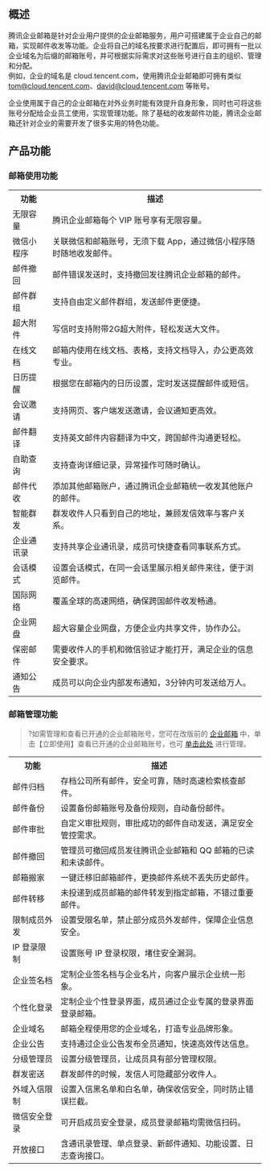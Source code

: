 ## 概述

腾讯企业邮箱是针对企业用户提供的企业邮箱服务，用户可搭建属于企业自己的邮箱，实现邮件收发等功能。企业将自己的域名按要求进行配置后，即可拥有一批以企业域名为后缀的邮箱账号，并可根据实际需求对这些账号进行自主的组织、管理和分配。   
例如，企业的域名是 cloud.tencent.com，使用腾讯企业邮箱即可拥有类似 tom@cloud.tencent.com、david@cloud.tencent.com 等账号。


企业使用属于自己的企业邮箱在对外业务时能有效提升自身形象，同时也可将这些账号分配给企业员工使用，实现管理功能。除了基础的收发邮件功能，腾讯企业邮箱还针对企业的需要开发了很多实用的特色功能。

## 产品功能
### 邮箱使用功能
<table>
<tr>
<th>功能</th>
<th>描述</th>
</tr>
<tr>
<td>无限容量</td>
<td>腾讯企业邮箱每个 VIP 账号享有无限容量。</td>
</tr>
<tr>
<td>微信小程序</td>
<td>关联微信和邮箱账号，无须下载 App，通过微信小程序随时随地收发邮件。</td>
</tr>
<tr>
<td>邮件撤回</td>
<td>邮件错误发送时，支持撤回发往腾讯企业邮箱的邮件。</td>
</tr>
<tr>
<td>邮件群组</td>
<td>支持自由定义邮件群组，发送邮件更便捷。</td>
</tr>
<tr>
<td>超大附件</td>
<td>写信时支持附带2G超大附件，轻松发送大文件。</td>
</tr>
<tr>
<td>在线文档</td>
<td>邮箱内使用在线文档、表格，支持文档导入，办公更高效专业。</td>
</tr>
<tr>
<td>日历提醒</td>
<td>根据您在邮箱内的日历设置，定时发送提醒邮件或短信。</td>
</tr>
<tr>
<td>会议邀请</td>
<td>支持网页、客户端发送邀请，会议通知更高效。</td>
</tr>
<tr>
<td>邮件翻译</td>
<td>支持英文邮件内容翻译为中文，跨国邮件沟通更轻松。</td>
</tr>
<tr>
<td>自助查询</td>
<td>支持查询详细记录，异常操作可随时确认。</td>
</tr>
<tr>
<td>邮件代收</td>
<td>添加其他邮箱账户，通过腾讯企业邮箱统一收发其他账户的邮件。</td>
</tr>
<tr>
<td>智能群发</td>
<td>群发收件人只看到自己的地址，兼顾发信效率与客户关系。</td>
</tr>
<tr>
<td>企业通讯录</td>
<td>支持共享企业通讯录，成员可快捷查看同事联系方式。</td>
</tr>
<tr>
<td>会话模式</td>
<td>设置会话模式，在同一会话里展示相关邮件来往，便于浏览邮件。</td>
</tr>
<tr>
<td>国际网络</td>
<td>覆盖全球的高速网络，确保跨国邮件收发畅通。</td>
</tr>
<tr>
<td>企业网盘</td>
<td>超大容量企业网盘，方便企业内共享文件，协作办公。</td>
</tr>
<tr>
<td>保密邮件</td>
<td>需要收件人的手机和微信验证才能打开，满足企业的信息安全要求。</td>
</tr>
<tr>
<td>通知公告</td>
<td>成员可以向企业内部发布通知，3分钟内可发送给万人。</td>
</tr>
</table>


### 邮箱管理功能
>?如需管理和查看已开通的企业邮箱账号，您可在改版前的 [企业邮箱](https://cloud.tencent.com/product/exmail) 中，单击【立即使用】查看已开通的企业邮箱账号，也可 [单击此处](https://cloud.tencent.com/login?theme=auth&hideQQ=&hideMP=&s_url=https%3A%2F%2Fcloud.tencent.com%2Fopen%2Fauthorize%3Fscope%3Dlogin%26app_id%3D100000857323%26redirect_url%3Dhttps%253a%252f%252fexmail.qq.com%252fcgi-bin%252flogin%253ffun%253dqcloudoauth) 进行管理。
<table>
<tr>
<th>功能</th>
<th>描述</th>
</tr>
<tr>
<td>邮件归档</td>
<td>存档公司所有邮件，安全可靠，随时高速检索核查邮件。</td>
</tr>
<tr>
<td>邮件备份</td>
<td>设置备份邮箱账号及备份规则，自动备份邮件。</td>
</tr>
<tr>
<td>邮件审批</td>
<td>自定义审批规则，审批成功的邮件自动发送，满足安全管控需求。</td>
</tr>
<tr>
<td>邮件撤回</td>
<td>管理员可撤回成员发往腾讯企业邮箱和 QQ 邮箱的已读和未读邮件。</td>
</tr>
<tr>
<td>邮箱搬家</td>
<td>一键迁移旧邮箱邮件，更换邮件系统不丢失历史邮件。</td>
</tr>
<tr>
<td>邮件转移</td>
<td>未投递到成员邮箱的邮件转发到指定邮箱，不错过重要邮件。</td>
</tr>
<tr>
<td>限制成员外发</td>
<td>设置受限名单，禁止部分成员外发邮件，保障企业信息安全。</td>
</tr>
<tr>
<td>IP 登录限制</td>
<td>设置账号 IP 登录权限，堵住安全漏洞。</td>
</tr>
<tr>
<td>企业签名档</td>
<td>定制企业签名档与企业名片，向客户展示企业统一形象。</td>
</tr>
<tr>
<td>个性化登录</td>
<td>定制企业个性登录界面，成员通过企业专属的登录界面登录邮箱。</td>
</tr>
<tr>
<td>企业域名</td>
<td>邮箱全程使用您的企业域名，打造专业品牌形象。</td>
</tr>
<tr>
<td>企业公告</td>
<td>支持通过企业公告发布全员通知，快速高效传达信息。</td>
</tr>
<tr>
<td>分级管理员</td>
<td>设置分级管理员，让成员具有部分管理权限。</td>
</tr>
<tr>
<td>群发密送</td>
<td>群发邮件的时候，发信人可隐藏部分收件人。</td>
</tr>
<tr>
<td>外域入信限制</td>
<td>设置入信黑名单和白名单，确保收信安全，同时防止错误拦截。</td>
</tr>
<tr>
<td>微信安全登录</td>
<td>可开启成员安全登录，成员登录邮箱均需微信扫码。</td>
</tr>
<tr>
<td>开放接口</td>
<td>含通讯录管理、单点登录、新邮件通知、功能设置、日志查询接口。</td>
</tr>
</table>
